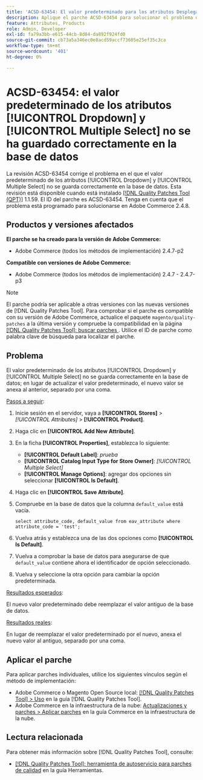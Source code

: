 ```yaml
---
title: 'ACSD-63454: El valor predeterminado para los atributos Desplegable y Selección múltiple no se guarda correctamente en la base de datos'
description: Aplique el parche ACSD-63454 para solucionar el problema de Adobe Commerce en el que el valor predeterminado de los atributos Desplegable y Selección múltiple no se guarda correctamente en la base de datos.
feature: Attributes, Products
role: Admin, Developer
exl-id: fa79a3bb-e615-44cb-8d84-da892f924fd0
source-git-commit: cb73a5a346ec0e8acd59accf73605e25ef35c3ca
workflow-type: tm+mt
source-wordcount: '401'
ht-degree: 0%

---
```


# ACSD-63454: el valor predeterminado de los atributos [!UICONTROL Dropdown] y [!UICONTROL Multiple Select] no se ha guardado correctamente en la base de datos

La revisión ACSD-63454 corrige el problema en el que el valor predeterminado de los atributos [!UICONTROL Dropdown] y [!UICONTROL Multiple Select] no se guarda correctamente en la base de datos. Esta revisión está disponible cuando está instalado [[!DNL Quality Patches Tool (QPT)]](/help/tools/quality-patches-tool/quality-patches-tool-to-self-serve-quality-patches.md) 1.1.59. El ID del parche es ACSD-63454. Tenga en cuenta que el problema está programado para solucionarse en Adobe Commerce 2.4.8.

## Productos y versiones afectados

**El parche se ha creado para la versión de Adobe Commerce:**

* Adobe Commerce (todos los métodos de implementación) 2.4.7-p2

**Compatible con versiones de Adobe Commerce:**

* Adobe Commerce (todos los métodos de implementación) 2.4.7 - 2.4.7-p3

>[!NOTE]
>
>El parche podría ser aplicable a otras versiones con las nuevas versiones de [!DNL Quality Patches Tool]. Para comprobar si el parche es compatible con su versión de Adobe Commerce, actualice el paquete `magento/quality-patches` a la última versión y compruebe la compatibilidad en la página [[!DNL Quality Patches Tool]: buscar parches ](https://experienceleague.adobe.com/tools/commerce-quality-patches/index.html?lang=es). Utilice el ID de parche como palabra clave de búsqueda para localizar el parche.

## Problema

El valor predeterminado de los atributos [!UICONTROL Dropdown] y [!UICONTROL Multiple Select] no se guarda correctamente en la base de datos; en lugar de actualizar el valor predeterminado, el nuevo valor se anexa al anterior, separado por una coma.

<u>Pasos a seguir</u>:

1. Inicie sesión en el servidor, vaya a **[!UICONTROL Stores]** > *[!UICONTROL Attributes]* > **[!UICONTROL Product]**.
1. Haga clic en **[!UICONTROL Add New Attribute]**.
1. En la ficha **[!UICONTROL Properties]**, establezca lo siguiente:
   * **[!UICONTROL Default Label]**: *prueba*
   * **[!UICONTROL Catalog Input Type for Store Owner]**: *[!UICONTROL Multiple Select]*
   * **[!UICONTROL Manage Options]**: agregar dos opciones sin seleccionar **[!UICONTROL Is Default]**.
1. Haga clic en **[!UICONTROL Save Attribute]**.
1. Compruebe en la base de datos que la columna `default_value` está vacía.

   `select attribute_code, default_value from eav_attribute where attribute_code = 'test';`

1. Vuelva atrás y establezca una de las dos opciones como **[!UICONTROL Is Default]**.
1. Vuelva a comprobar la base de datos para asegurarse de que `default_value` contiene ahora el identificador de opción seleccionado.
1. Vuelva y seleccione la otra opción para cambiar la opción predeterminada.

<u>Resultados esperados</u>:

El nuevo valor predeterminado debe reemplazar el valor antiguo de la base de datos.

<u>Resultados reales</u>:

En lugar de reemplazar el valor predeterminado por el nuevo, anexa el nuevo valor al antiguo, separado por una coma.

## Aplicar el parche

Para aplicar parches individuales, utilice los siguientes vínculos según el método de implementación:

* Adobe Commerce o Magento Open Source local: [[!DNL Quality Patches Tool] > Uso](/help/tools/quality-patches-tool/usage.md) en la guía [!DNL Quality Patches Tool].
* Adobe Commerce en la infraestructura de la nube: [Actualizaciones y parches > Aplicar parches](https://experienceleague.adobe.com/docs/commerce-cloud-service/user-guide/develop/upgrade/apply-patches.html?lang=es) en la guía Commerce en la infraestructura de la nube.

## Lectura relacionada

Para obtener más información sobre [!DNL Quality Patches Tool], consulte:

* [[!DNL Quality Patches Tool]: herramienta de autoservicio para parches de calidad](/help/tools/quality-patches-tool/quality-patches-tool-to-self-serve-quality-patches.md) en la guía Herramientas.
